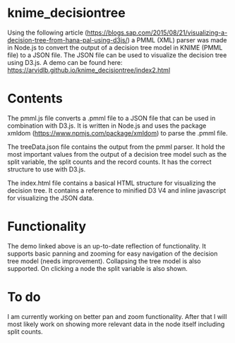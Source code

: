 # knime_decisiontree

Using the following article (https://blogs.sap.com/2015/08/21/visualizing-a-decision-tree-from-hana-pal-using-d3js/) a PMML (XML) parser was made in Node.js to convert the output of a decision tree model in KNIME (PMML file) to a JSON file.
The JSON file can be used to visualize the decision tree using D3.js. A demo can be found here: https://arvidlb.github.io/knime_decisiontree/index2.html

# Contents

The pmml.js file converts a .pmml file to a JSON file that can be used in combination with D3.js. It is written in Node.js and uses the package xmldom (https://www.npmjs.com/package/xmldom) to parse the .pmml file.

The treeData.json file contains the output from the pmml parser. It hold the most important values from the output of a decision tree model such as the split variable, the split counts and the record counts. It has the correct structure to use with D3.js.

The index.html file contains a basical HTML structure for visualizing the decision tree. It contains a reference to minified D3 V4 and inline javascript for visualizing the JSON data.

# Functionality

The demo linked above is an up-to-date reflection of functionality. It supports basic panning and zooming for easy navigation of the decision tree model (needs improvement). Collapsing the tree model is also supported. On clicking a node the split variable is also shown.

# To do

I am currently working on better pan and zoom functionality. After that I will most likely work on showing more relevant data in the node itself including split counts.
